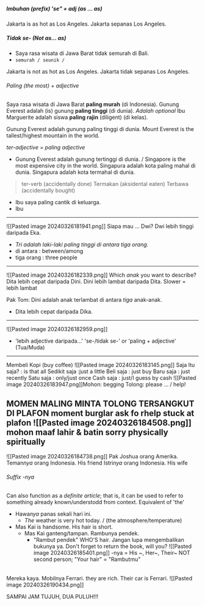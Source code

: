 ##### Imbuhan (prefix) 'se" + adj (as ... as)
Jakarta is as hot as Los Angeles.
Jakarta sepanas Los Angeles.
##### Tidak se- (Not as... as)
- Saya rasa wisata di Jawa Barat tidak semurah di Bali.
- `semurah / seunik / `

Jakarta is not as hot as Los Angeles.
Jakarta tidak sepanas Los Angeles.
###### Paling (the most) + adjective
Saya rasa wisata di Jawa Barat **paling murah** (di Indonesia).
Gunung Everest adalah (is) gunung **paling tinggi** (di dunia).   *Adalah optional*
Ibu Marguerite adalah siswa **paling rajin** (diligent) (di kelas).

Gunung Everest adalah gunung paling tinggi di dunia.
Mount Everest is the tallest/highest mountain in the world.

*ter-adjective = paling adjective*
- Gunung Everest adalah gunung tertinggi di dunia.
/
Singapore is the most expensive city in the world.
Singapura adalah kota paling mahal di dunia.
Singapura adalah kota termahal di dunia.

> ter-verb (accidentally done)
> Termakan (aksidental eaten)
> Terbawa (accidentally bought)

- Ibu saya paling cantik di keluarga.
- Ibu 
---
![[Pasted image 20240326181941.png]]
Siapa mau ... Dwi?
Dwi lebih tinggi daripada Eka.
- *Tri adalah laki-laki paling tinggi di antara tiga orang.* 
- di antara : between/among
- tiga orang : three people
---
![[Pasted image 20240326182339.png]]
Which *anak* you want to describe?
Dita lebih cepat daripada Dini.
Dini lebih lambat daripada Dita.    Slower = lebih lambat

Pak Tom: Dini adalah anak terlambat di antara *tiga* anak-anak.
- Dita lebih cepat daripada Dika.
---
![[Pasted image 20240326182959.png]]
- 'lebih adjective daripada...' 'se-/tidak se-' or 'paling + adjective' (Tua/Muda)
---
Membeli Kopi (buy coffee)
![[Pasted image 20240326183145.png]]
Saja
Itu saja?   : is that all
Sedikit saja   :just a little
Beli saja   : just buy
Baru saja   : just recently
Satu saja   : only/just once
Cash saja    : just/I guess by cash
![[Pasted image 20240326183947.png]]Mohon: begging
Tolong: please ... / help!

MOMEN MALING MINTA TOLONG TERSANGKUT DI PLAFON
moment burglar   ask fo rhelp      stuck               at plafon
![[Pasted image 20240326184508.png]]
mohon maaf lahir & batin
	sorry physically  spiritually
---
![[Pasted image 20240326184738.png]]
Pak Joshua orang Amerika.
Teman*nya* orang Indonesia.   His friend
Istri*nya* orang Indonesia.     His wife
###### Suffix -nya
Can also function as a *definite article*; that is, it can be used to refer to something already known/understodd from context.    Equivalent of 'the'
- Hawa*nya* panas sekali hari ini.
	- *The* weather is very hot today.    / (the atmosphere/temperature)
- Mas Kai is handsome. His hair is short.
	- Mas Kai ganteng/tampan.  Rambunya pendek.
		- "Rambut pendek" WHO'S hair.
Jangan lupa mengembalikan bukunya ya.
Don't forget to return the book, will you?
![[Pasted image 20240326185401.png]]
-nya = His ~, Her~, Their~
NOT second person; "Your hair" = "Rambutmu"
###### 
Mereka kaya. Mobilnya Ferrari.
they are rich. Their car is Ferrari.
![[Pasted image 20240326190434.png]]


SAMPAI JAM TUJUH, DUA PULUH!!!